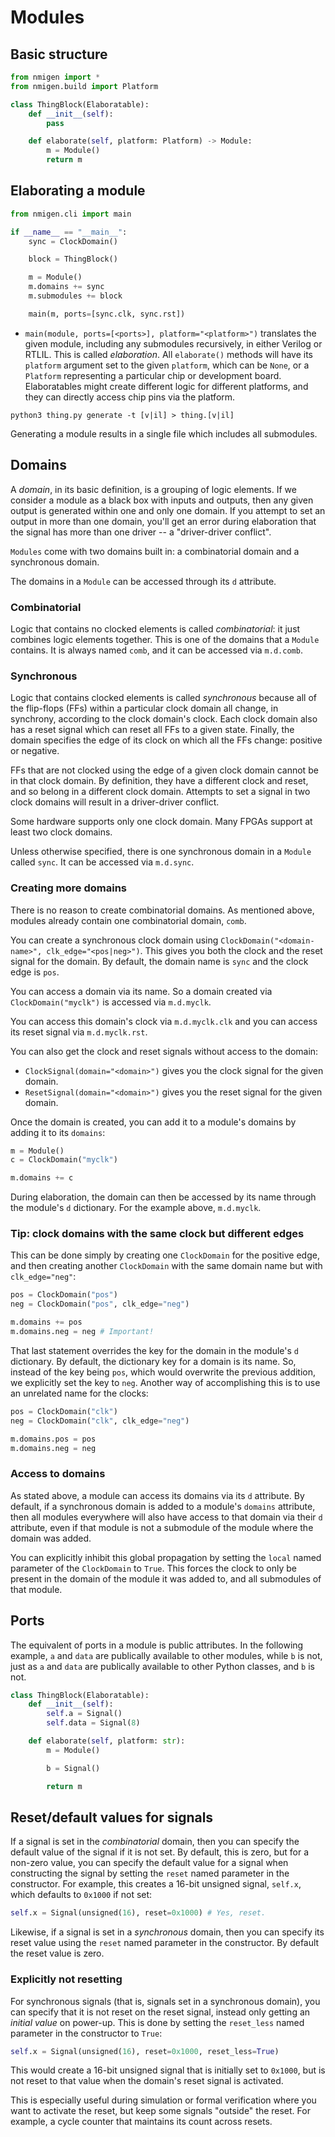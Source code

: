 # Modules

## Basic structure

```python
from nmigen import *
from nmigen.build import Platform

class ThingBlock(Elaboratable):
    def __init__(self):
        pass

    def elaborate(self, platform: Platform) -> Module:
        m = Module()
        return m
```

## Elaborating a module

```python
from nmigen.cli import main

if __name__ == "__main__":
    sync = ClockDomain()

    block = ThingBlock()

    m = Module()
    m.domains += sync
    m.submodules += block

    main(m, ports=[sync.clk, sync.rst])
```

* `main(module, ports=[<ports>], platform="<platform>")` translates the given module, including any submodules recursively, in either Verilog or RTLIL. This is called _elaboration_. All `elaborate()` methods will have its `platform` argument set to the given `platform`, which can be `None`, or a `Platform` representing a particular chip or development board. Elaboratables might create different logic for different platforms, and they can directly access chip pins via the platform.

```
python3 thing.py generate -t [v|il] > thing.[v|il]
```

Generating a module results in a single file which includes all submodules.

## Domains

A _domain_, in its basic definition, is a grouping of logic elements. If we consider a module as a black box with inputs and outputs, then any given output is generated within one and only one domain. If you attempt to set an output in more than one domain, you'll get an error during elaboration that the signal has more than one driver -- a "driver-driver conflict".

`Modules` come with two domains built in: a combinatorial domain and a synchronous domain.

The domains in a `Module` can be accessed through its `d` attribute.

### Combinatorial

Logic that contains no clocked elements is called _combinatorial_: it just combines logic elements together. This is one of the domains that a `Module` contains. It is always named `comb`, and it can be accessed via `m.d.comb`.

### Synchronous

Logic that contains clocked elements is called _synchronous_ because all of the flip-flops (FFs) within a particular clock domain all change, in synchrony, according to the clock domain's clock. Each clock domain also has a reset signal which can reset all FFs to a given state. Finally, the domain specifies the edge of its clock on which all the FFs change: positive or negative.

FFs that are not clocked using the edge of a given clock domain cannot be in that clock domain. By definition, they have a different clock and reset, and so belong in a different clock domain. Attempts to set a signal in two clock domains will result in a driver-driver conflict.

Some hardware supports only one clock domain. Many FPGAs support at least two clock domains.

Unless otherwise specified, there is one synchronous domain in a `Module` called `sync`. It can be accessed via `m.d.sync`.

### Creating more domains

There is no reason to create combinatorial domains. As mentioned above, modules already contain one combinatorial domain, `comb`.

You can create a synchronous clock domain using `ClockDomain("<domain-name>", clk_edge="<pos|neg>")`. This gives you both the clock and the reset signal for the domain. By default, the domain name is `sync` and the clock edge is `pos`.

You can access a domain via its name. So a domain created via `ClockDomain("myclk")` is accessed via `m.d.myclk`.

You can access this domain's clock via `m.d.myclk.clk` and you can access its reset signal via `m.d.myclk.rst`.

You can also get the clock and reset signals without access to the domain:

* `ClockSignal(domain="<domain>")` gives you the clock signal for the given domain.
* `ResetSignal(domain="<domain>")` gives you the reset signal for the given domain.

Once the domain is created, you can add it to a module's domains by adding it to its `domains`:

```python
m = Module()
c = ClockDomain("myclk")

m.domains += c
```

During elaboration, the domain can then be accessed by its name through the module's `d` dictionary. For the example above, `m.d.myclk`.

### Tip: clock domains with the same clock but different edges

This can be done simply by creating one `ClockDomain` for the positive edge, and then creating another `ClockDomain` with the same domain name but with `clk_edge="neg"`:

```python
pos = ClockDomain("pos")
neg = ClockDomain("pos", clk_edge="neg")

m.domains += pos
m.domains.neg = neg # Important!
```

That last statement overrides the key for the domain in the module's `d` dictionary. By default, the dictionary key for a domain is its name. So, instead of the key being `pos`, which would overwrite the previous addition, we explicitly set the key to `neg`. Another way of accomplishing this is to use an unrelated name for the clocks:

```python
pos = ClockDomain("clk")
neg = ClockDomain("clk", clk_edge="neg")

m.domains.pos = pos
m.domains.neg = neg
```

### Access to domains

As stated above, a module can access its domains via its `d` attribute. By default, if a synchronous domain is added to a module's `domains` attribute, then all modules everywhere will also have access to that domain via their `d` attribute, even if that module is not a submodule of the module where the domain was added.

You can explicitly inhibit this global propagation by setting the `local` named parameter of the `ClockDomain` to `True`. This forces the clock to only be present in the domain of the module it was added to, and all submodules of that module.

## Ports

The equivalent of ports in a module is public attributes. In the following example, `a` and `data` are publically available to other modules, while `b` is not, just as `a` and `data` are publically available to other Python classes, and `b` is not.

```python
class ThingBlock(Elaboratable):
    def __init__(self):
        self.a = Signal()
        self.data = Signal(8)

    def elaborate(self, platform: str):
        m = Module()

        b = Signal()

        return m
```

## Reset/default values for signals

If a signal is set in the _combinatorial_ domain, then you can specify the default value of the signal if it is not set. By default, this is zero, but for a non-zero value, you can specify the default value for a signal when constructing the signal by setting the `reset` named parameter in the constructor. For example, this creates a 16-bit unsigned signal, `self.x`, which defaults to `0x1000` if not set:

```python
self.x = Signal(unsigned(16), reset=0x1000) # Yes, reset.
```

Likewise, if a signal is set in a _synchronous_ domain, then you can specify its reset value using the `reset` named parameter in the constructor. By default the reset value is zero.

### Explicitly not resetting

For synchronous signals (that is, signals set in a synchronous domain), you can specify that it is not reset on the reset signal, instead only getting an _initial value_ on power-up. This is done by setting the `reset_less` named parameter in the constructor to `True`:

```python
self.x = Signal(unsigned(16), reset=0x1000, reset_less=True)
```

This would create a 16-bit unsigned signal that is initially set to `0x1000`, but is not reset to that value when the domain's reset signal is activated.

This is especially useful during simulation or formal verification where you want to activate the reset, but keep some signals "outside" the reset. For example, a cycle counter that maintains its count across resets.
